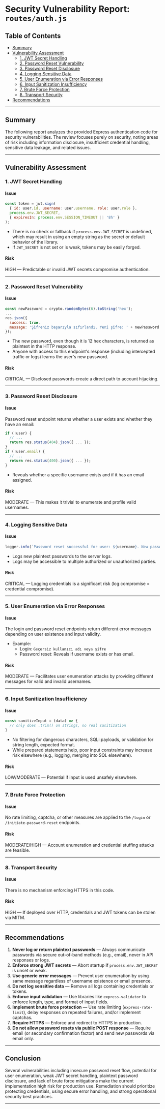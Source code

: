 # Security Vulnerability Report: `routes/auth.js`

## Table of Contents
- [Summary](#summary)
- [Vulnerability Assessment](#vulnerability-assessment)
  - [1. JWT Secret Handling](#1-jwt-secret-handling)
  - [2. Password Reset Vulnerability](#2-password-reset-vulnerability)
  - [3. Password Reset Disclosure](#3-password-reset-disclosure)
  - [4. Logging Sensitive Data](#4-logging-sensitive-data)
  - [5. User Enumeration via Error Responses](#5-user-enumeration-via-error-responses)
  - [6. Input Sanitization Insufficiency](#6-input-sanitization-insufficiency)
  - [7. Brute Force Protection](#7-brute-force-protection)
  - [8. Transport Security](#8-transport-security)
- [Recommendations](#recommendations)

---

## Summary

The following report analyzes the provided Express authentication code for security vulnerabilities. The review focuses purely on security, noting areas of risk including information disclosure, insufficient credential handling, sensitive data leakage, and related issues.

---

## Vulnerability Assessment

### 1. JWT Secret Handling

#### Issue

```js
const token = jwt.sign(
  { id: user.id, username: user.username, role: user.role },
  process.env.JWT_SECRET,
  { expiresIn: process.env.SESSION_TIMEOUT || '8h' }
);
```
- There is no check or fallback if `process.env.JWT_SECRET` is undefined, which may result in using an empty string as the secret or default behavior of the library.
- If `JWT_SECRET` is not set or is weak, tokens may be easily forged.

#### Risk

HIGH — Predictable or invalid JWT secrets compromise authentication.

---

### 2. Password Reset Vulnerability

#### Issue

```js
const newPassword = crypto.randomBytes(6).toString('hex');
...
res.json({ 
  success: true, 
  message: 'Şifreniz başarıyla sıfırlandı. Yeni şifre: ' + newPassword 
});
```

- The new password, even though it is 12 hex characters, is returned as plaintext in the HTTP response.
- Anyone with access to this endpoint's response (including intercepted traffic or logs) learns the user's new password.

#### Risk

CRITICAL — Disclosed passwords create a direct path to account hijacking.

---

### 3. Password Reset Disclosure

#### Issue

Password reset endpoint returns whether a user exists and whether they have an email:

```js
if (!user) {
  // ...
  return res.status(404).json({ ... });
}
if (!user.email) {
  // ...
  return res.status(400).json({ ... });
}
```
- Reveals whether a specific username exists and if it has an email assigned.

#### Risk

MODERATE — This makes it trivial to enumerate and profile valid usernames.

---

### 4. Logging Sensitive Data

#### Issue

```js
logger.info(`Password reset successful for user: ${username}. New password: ${newPassword}`);
```
- Logs new plaintext passwords to the server logs.
- Logs may be accessible to multiple authorized or unauthorized parties.

#### Risk

CRITICAL — Logging credentials is a significant risk (log compromise = credential compromise).

---

### 5. User Enumeration via Error Responses

#### Issue

The login and password reset endpoints return different error messages depending on user existence and input validity.

- Example:  
  - Login: `Geçersiz kullanıcı adı veya şifre`
  - Password reset: Reveals if username exists or has email.

#### Risk

MODERATE — Facilitates user enumeration attacks by providing different messages for valid and invalid usernames.

---

### 6. Input Sanitization Insufficiency

#### Issue

```js
const sanitizeInput = (data) => {
  // only does .trim() on strings, no real sanitization
}
```
- No filtering for dangerous characters, SQLi payloads, or validation for string length, expected format.
- While prepared statements help, poor input constraints may increase risk elsewhere (e.g., logging, merging into SQL elsewhere).

#### Risk

LOW/MODERATE — Potential if input is used unsafely elsewhere.

---

### 7. Brute Force Protection

#### Issue

No rate limiting, captcha, or other measures are applied to the `/login` or `/initiate-password-reset` endpoints.

#### Risk

MODERATE/HIGH — Account enumeration and credential stuffing attacks are feasible.

---

### 8. Transport Security

#### Issue

There is no mechanism enforcing HTTPS in this code.

#### Risk

HIGH — If deployed over HTTP, credentials and JWT tokens can be stolen via MITM.

---

## Recommendations

1. **Never log or return plaintext passwords** — Always communicate passwords via secure out-of-band methods (e.g., email), never in API responses or logs.
2. **Enforce strong JWT secrets** — Abort startup if `process.env.JWT_SECRET` is unset or weak.
3. **Use generic error messages** — Prevent user enumeration by using same message regardless of username existence or email presence.
4. **Do not log sensitive data** — Remove all logs containing credentials or tokens.
5. **Enforce input validation** — Use libraries like `express-validator` to enforce length, type, and format of input fields.
6. **Implement brute force protection** — Use rate limiting (`express-rate-limit`), delay responses on repeated failures, and/or implement captchas.
7. **Require HTTPS** — Enforce and redirect to HTTPS in production.
8. **Do not allow password resets via public POST response** — Require email (or secondary confirmation factor) and send new passwords via email only.

---

## Conclusion

Several vulnerabilities including insecure password reset flow, potential for user enumeration, weak JWT secret handling, plaintext password disclosure, and lack of brute force mitigations make the current implementation high risk for production use. Remediation should prioritize protecting credentials, using secure error handling, and strong operational security best practices.

---